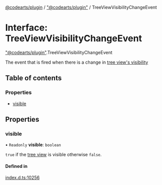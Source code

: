 [@codearts/plugin](../README.md) / ["@codearts/plugin"](../modules/_codearts_plugin_.md) / TreeViewVisibilityChangeEvent

# Interface: TreeViewVisibilityChangeEvent

["@codearts/plugin"](../modules/_codearts_plugin_.md).TreeViewVisibilityChangeEvent

The event that is fired when there is a change in [tree view's visibility](codearts_plugin_.TreeView.md#visible)

## Table of contents

### Properties

- [visible](codearts_plugin_.TreeViewVisibilityChangeEvent.md#visible)

## Properties

### visible

• `Readonly` **visible**: `boolean`

`true` if the [tree view](codearts_plugin_.TreeView.md) is visible otherwise `false`.

#### Defined in

[index.d.ts:10256](https://github.com/huaweicloud/cloudide-plugin-api/blob/5055bbd/index.d.ts#L10256)
